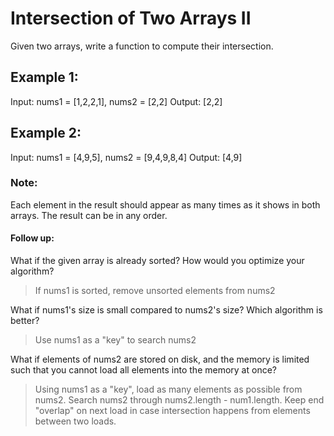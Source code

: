 # Intersection of Two Arrays II

Given two arrays, write a function to compute their intersection.

## Example 1:

Input: nums1 = [1,2,2,1], nums2 = [2,2]
Output: [2,2]

## Example 2:

Input: nums1 = [4,9,5], nums2 = [9,4,9,8,4]
Output: [4,9]

### Note:

Each element in the result should appear as many times as it shows in both arrays.
The result can be in any order.

#### Follow up:

What if the given array is already sorted? How would you optimize your algorithm?

> If nums1 is sorted, remove unsorted elements from nums2

What if nums1's size is small compared to nums2's size? Which algorithm is better?

> Use nums1 as a "key" to search nums2

What if elements of nums2 are stored on disk, and the memory is limited such that you cannot load all elements into the memory at once?

> Using nums1 as a "key", load as many elements as possible from nums2. Search nums2 through nums2.length - num1.length. Keep end "overlap" on next load in case intersection happens from elements between two loads.
